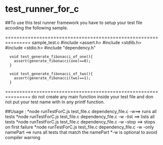 # test_runner_for_c
##To use this test runner framework you have to setup your test file accoding the following sample.

===============================================================
sample_test.c
      #include <assert.h>
      #include <stdlib.h>
      #include <stdio.h>
      #include "dependency.h"
      
      void test_generate_fibonacci_of_one(){
      	assert(generate_fibonacci(one)==0);
      }
      
      void test_generate_fibonacci_of_two(){
      	assert(generate_fibonacci(two)==1);
      }
===============================================================
do not create any main function inside your test file
and don not put your test name with in any printf function.



##Usage :
       *node runTestForC.js test_file.c dependency_file.c -w==> runs all tests
       *node runTestForC.js test_file.c dependency_file.c -w -list ==> lists all tests
       *node runTestForC.js test_file.c dependency_file.c -w -stop ==> stops on first failure
       *node runTestForC.js test_file.c dependency_file.c -w -only namePart ==> runs all tests that match the namePart
       *-w is optional to avoid compiler warning
